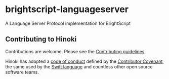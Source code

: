 # brightscript-languageserver
A Language Server Protocol implementation for BrightScript

## Contributing to Hinoki

Contributions are welcome. Please see the [Contributing guidelines](CONTRIBUTING.md).

Hinoki has adopted a [code of conduct](CODE_OF_CONDUCT.md) defined by the [Contributor Covenant](http://contributor-covenant.org), the same used by the [Swift language](https://swift.org) and countless other open source software teams.
